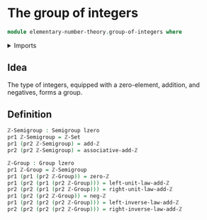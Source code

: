 # The group of integers

```agda
module elementary-number-theory.group-of-integers where
```

<details><summary>Imports</summary>
```agda
open import elementary-number-theory.addition-integers
open import elementary-number-theory.integers
open import foundation.dependent-pair-types
open import foundation.universe-levels
open import group-theory.groups
open import group-theory.semigroups
```
</details>

## Idea

The type of integers, equipped with a zero-element, addition, and negatives, forms a group.

## Definition

```agda
ℤ-Semigroup : Semigroup lzero
pr1 ℤ-Semigroup = ℤ-Set
pr1 (pr2 ℤ-Semigroup) = add-ℤ
pr2 (pr2 ℤ-Semigroup) = associative-add-ℤ

ℤ-Group : Group lzero
pr1 ℤ-Group = ℤ-Semigroup
pr1 (pr1 (pr2 ℤ-Group)) = zero-ℤ
pr1 (pr2 (pr1 (pr2 ℤ-Group))) = left-unit-law-add-ℤ
pr2 (pr2 (pr1 (pr2 ℤ-Group))) = right-unit-law-add-ℤ
pr1 (pr2 (pr2 ℤ-Group)) = neg-ℤ
pr1 (pr2 (pr2 (pr2 ℤ-Group))) = left-inverse-law-add-ℤ
pr2 (pr2 (pr2 (pr2 ℤ-Group))) = right-inverse-law-add-ℤ
```
